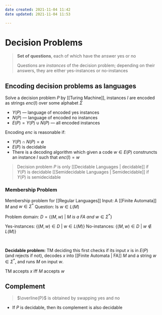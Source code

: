 ```yaml
---
date created: 2021-11-04 11:42
date updated: 2021-11-04 11:53

---
```


# Decision Problems

> **Set of questions**, each of which have the answer yes or no
>
> Questions are _instances_ of the decision problem; depending on their answers, they are either yes-instances or no-instances

## Encoding decision problems as languages

Solve a decision problem $P$ by [[Turing Machine]], instances $I$ are encoded as strings $enc(I)$ over some alphabet $\Sigma$

- $Y(P)$ — language of encoded yes instances
- $N(P)$ — language of encoded no instances
- $E(P) = Y(P) \cup N(P)$ — all encoded instances

Encoding $enc$ is reasonable if:

- $Y(P) \cap N(P) = \emptyset$
- $E(P)$ is decidable
- There is a decoding algorithm which given a code $w \in E(P)$ construncts an instance $I$ such that $enc(I) = w$

> Decision problem $P$ is only [[Decidable Languages | decidable]] if $Y(P)$ is decidable
> [[Semidecidable Languages | Semidecidable]] if $Y(P)$ is semidecidable

### Membership Problem

Membership problem for [[Regular Languages]]
Input: A [[Finite Automata]] $M$ and $w \in \Sigma^*$
Question: Is $w \in L(M)$

Problem domain: $D = \lbrace (M, w)\ |\ M\ is\ a\ FA\ and\ w \in \Sigma^*\rbrace$

Yes-instances: $\lbrace (M, w) \in D\ |\ w \in L(M) \rbrace$
No-instances: $\lbrace (M, w) \in D\ |\ w \notin L(M) \rbrace$

<br>

**Decidable problem:**
TM deciding this first checks if its input $x$ is in $E(P)$ (and rejects if not), decodes $x$ into [[Finite Automata | FA]] $M$ and a string $w \in \Sigma^*$, and runs $M$ on input $w$.

TM accepts $x$ iff $M$ accepts $w$

## Complement

> $\overline{P}$ is obtained by swapping yes and no

- If $P$ is decidable, then its complement is also decidable